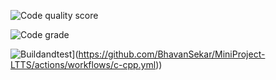 ![Code quality score](https://www.code-inspector.com/project/24981/score/svg)

![Code grade](https://www.code-inspector.com/project/24981/status/svg)

![Buildandtest](https://github.com/BhavanSekar/MiniProject-LTTS/actions/workflows/c-cpp.yml/badge.svg)](https://github.com/BhavanSekar/MiniProject-LTTS/actions/workflows/c-cpp.yml))




